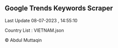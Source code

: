 

## Google Trends Keywords Scraper 
 
Last Update 08-07-2023 , 14:55:10

Country List :
VIETNAM.json



© Abdul Muttaqin 
